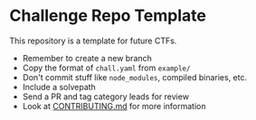 # Challenge Repo Template
This repository is a template for future CTFs.

- Remember to create a new branch
- Copy the format of `chall.yaml` from `example/`
- Don't commit stuff like `node_modules`, compiled binaries, etc.
- Include a solvepath
- Send a PR and tag category leads for review
- Look at [CONTRIBUTING.md](CONTRIBUTING.md) for more information
